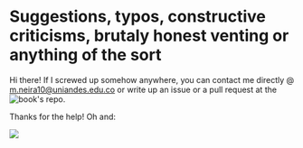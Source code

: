 # Suggestions, typos, constructive criticisms, brutaly honest venting or anything of the sort

Hi there! If I screwed up somehow anywhere, you can contact me directly @ m.neira10@uniandes.edu.co or write up an issue or a pull request at the ![book's repo](https://github.com/mneira10/MLBook). 

Thanks for the help! Oh and: 

![](https://i.giphy.com/media/cjzkCDL3jZTZB6ki1B/giphy.webp)